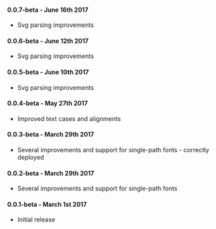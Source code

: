 #### 0.0.7-beta - June 16th 2017
* Svg parsing improvements

#### 0.0.6-beta - June 12th 2017
* Svg parsing improvements

#### 0.0.5-beta - June 10th 2017
* Svg parsing improvements

#### 0.0.4-beta - May 27th 2017
* Improved text cases and alignments

#### 0.0.3-beta - March 29th 2017
* Several improvements and support for single-path fonts - correctly deployed

#### 0.0.2-beta - March 29th 2017
* Several improvements and support for single-path fonts

#### 0.0.1-beta - March 1st 2017
* Initial release

